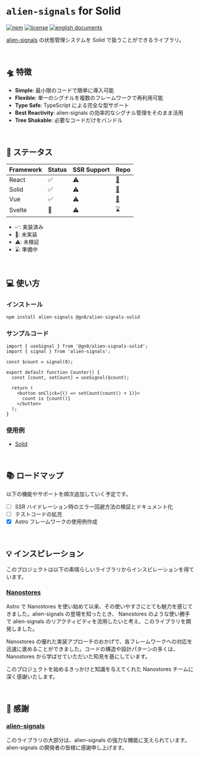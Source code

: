 # `alien-signals` for Solid

[![npm](https://img.shields.io/npm/v/@gn8/alien-signals-solid)](https://www.npmjs.com/package/@gn8/alien-signals-solid)
[![license](https://img.shields.io/github/license/gn8-ai/universe-alien-signals)](https://github.com/gn8-ai/universe-alien-signals/blob/main/LICENSE.md)
[![english documents](https://img.shields.io/badge/documents-English-blue)](README.md)

[alien-signals](https://github.com/stackblitz/alien-signals) の状態管理システムを Solid で扱うことができるライブラリ。

<br />

## 🛸 特徴

- **Simple**: 最小限のコードで簡単に導入可能
- **Flexible**: 単一のシグナルを複数のフレームワークで再利用可能
- **Type Safe**: TypeScript による完全な型サポート
- **Best Reactivity**: alien-signals の効率的なシグナル管理をそのまま活用
- **Tree Shakable**: 必要なコードだけをバンドル

<br />

## 🔌 ステータス

| Framework | Status | SSR Support | Repo                         |
| --------- | ------ | ----------- | ---------------------------- |
| React     | ✅     | ⚠️          | [🔗](../alien-signals-react) |
| Solid     | ✅     | ⚠️          | [🔗](../alien-signals-solid) |
| Vue       | ✅     | ⚠️          | [🔗](../alien-signals-vue)   |
| Svelte    | 🛑     | ⚠️          | ⌛️                           |

- ✅: 実装済み
- 🛑: 未実装
- ⚠️: 未検証
- ⌛️: 準備中

<br />

## 💻 使い方

### インストール

```sh
npm install alien-signals @gn8/alien-signals-solid
```

### サンプルコード

<!-- prettier-ignore -->
```tsx
import { useSignal } from '@gn8/alien-signals-solid';
import { signal } from 'alien-signals';

const $count = signal(0);

export default function Counter() {
  const [count, setCount] = useSignal($count);

  return (
    <button onClick={() => setCount(count() + 1)}>
      count is {count()}
    </button>
  );
}
```

### 使用例

- [Solid](../../@examples/solid-with-alien-signals)

<br />

## 📚 ロードマップ

以下の機能やサポートを順次追加していく予定です。

- [ ] SSR ハイドレーション時のエラー回避方法の検証とドキュメント化
- [ ] テストコードの拡充
- [x] Astro フレームワークの使用例作成

<br />

## 💡 インスピレーション

このプロジェクトは以下の素晴らしいライブラリからインスピレーションを得ています。

### [Nanostores](https://github.com/nanostores/nanostores)

Astro で Nanostores を使い始めて以来、その使いやすさにとても魅力を感じてきました。alien-signals の登場を知ったとき、 Nanostores のような使い勝手で alien-signals のリアクティビティを流用したいと考え、このライブラリを開発しました。

Nanostores の優れた実装アプローチのおかげで、各フレームワークへの対応を迅速に進めることができました。コードの構造や設計パターンの多くは、Nanostores から学ばせていただいた知見を基にしています。

このプロジェクトを始めるきっかけと知識を与えてくれた Nanostores チームに深く感謝いたします。

<br />

## 🎉 感謝

### [alien-signals](https://github.com/stackblitz/alien-signals)

このライブラリの大部分は、alien-signals の強力な機能に支えられています。alien-signals の開発者の皆様に感謝申し上げます。
